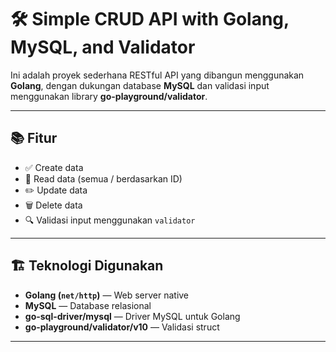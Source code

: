 # 🛠️ Simple CRUD API with Golang, MySQL, and Validator

Ini adalah proyek sederhana RESTful API yang dibangun menggunakan **Golang**, dengan dukungan database **MySQL** dan validasi input menggunakan library **go-playground/validator**.

---

## 📚 Fitur

- ✅ Create data
- 📖 Read data (semua / berdasarkan ID)
- ✏️ Update data
- 🗑️ Delete data
- 🔍 Validasi input menggunakan `validator`

---

## 🏗️ Teknologi Digunakan

- **Golang (`net/http`)** — Web server native
- **MySQL** — Database relasional
- **go-sql-driver/mysql** — Driver MySQL untuk Golang
- **go-playground/validator/v10** — Validasi struct

---
